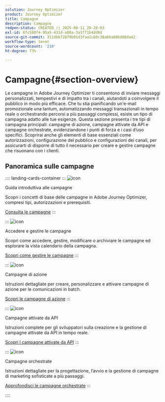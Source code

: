 ```yaml
---
solution: Journey Optimizer
product: Journey Optimizer
title: Campagne
description: Campagne
redpen-status: CREATED_||_2025-08-11_20-28-03
exl-id: 6fc5b0f4-95a5-431d-a80a-3a1f71b4dd0d
source-git-commit: 311dbb72079b91d3faa1c60c38a66a806d80da42
workflow-type: tm+mt
source-wordcount: '210'
ht-degree: 73%

---
```


# Campagne{#section-overview}

Le campagne in Adobe Journey Optimizer ti consentono di inviare messaggi personalizzati, tempestivi e di impatto tra i canali, aiutandoti a coinvolgere il pubblico in modo più efficace. Che tu stia pianificando un&#39;e-mail promozionale una tantum, automatizzando messaggi transazionali in tempo reale o orchestrando percorsi a più passaggi complessi, esiste un tipo di campagna adatto alle tue esigenze. Questa sezione presenta i tre tipi di campagna principali: campagne di azione, campagne attivate da API e campagne orchestrate, evidenziandone i punti di forza e i casi d’uso specifici. Scoprirai anche gli elementi di base essenziali come autorizzazioni, configurazione del pubblico e configurazioni dei canali, per assicurarti di disporre di tutto il necessario per creare e gestire campagne che risuonano con i clienti.

## Panoramica sulle campagne

:::: landing-cards-container
:::
![icon](https://cdn.experienceleague.adobe.com/icons/circle-play.svg?lang=it)

Guida introduttiva alle campagne

Scopri i concetti di base delle campagne in Adobe Journey Optimizer, compresi tipi, autorizzazioni e prerequisiti.

[Consulta le campagne](../using/campaigns/get-started-with-campaigns.md)
:::

:::
![icon](https://cdn.experienceleague.adobe.com/icons/list-check.svg?lang=it)

Accedere e gestire le campagne

Scopri come accedere, gestire, modificare o archiviare le campagne ed esplorare la vista calendario della campagna.

[Scopri come gestire le campagne](../using/campaigns/manage-campaigns.md)
:::

:::
![icon](https://cdn.experienceleague.adobe.com/icons/bullseye.svg?lang=it)

Campagne di azione

Istruzioni dettagliate per creare, personalizzare e attivare campagne di azione per le comunicazioni in batch.

[Scopri le campagne di azione](action-campaigns-landing-page.md)
:::

:::
![icon](https://cdn.experienceleague.adobe.com/icons/code-branch.svg?lang=it)

Campagne attivate da API

Istruzioni complete per gli sviluppatori sulla creazione e la gestione di campagne attivate da API in tempo reale.

[Scopri l campagne attivate da API](api-triggered-campaigns-landing-page.md)
:::

:::
![icon](https://cdn.experienceleague.adobe.com/icons/puzzle-piece.svg?lang=it)

Campagne orchestrate

Istruzioni dettagliate per la progettazione, l’avvio e la gestione di campagne di marketing sofisticate a più passaggi.

[Approfondisci le campagne orchestrate](orchestrated-campaigns-landing-page.md)
:::

::::
